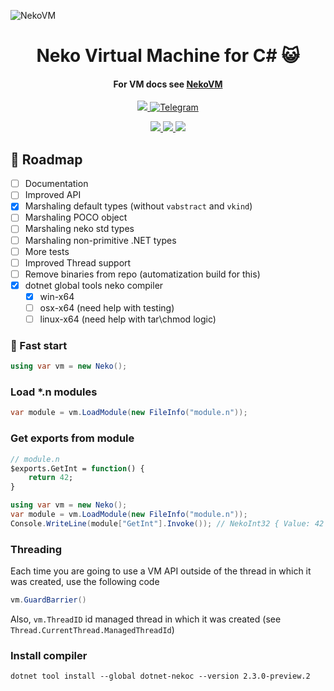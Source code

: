 ![NekoVM](https://user-images.githubusercontent.com/13326808/91330033-927bf600-e7d1-11ea-81a3-18be0ca9a065.png)

<!-- Name -->
<h1 align="center">
  Neko Virtual Machine for C# 😺
</h1>

<h4 align="center">
  For VM docs see <a href="http://nekovm.org/">NekoVM</a>
</h4>



<p align="center">
  <a href="#">
    <img alr="MIT License" src="https://img.shields.io/:license-MIT-blue.svg">
  </a>
  <a href="https://t.me/ivysola">
    <img alt="Telegram" src="https://img.shields.io/badge/Ask%20Me-Anything-1f425f.svg">
  </a>
</p>
<p align="center">
  <a href="#">
    <img src="https://forthebadge.com/images/badges/made-with-c-sharp.svg">
    <img src="https://forthebadge.com/images/badges/ages-18.svg">
    <img src="https://forthebadge.com/images/badges/powered-by-water.svg">
  </a>
</p>


## 🧬 Roadmap

- [ ] Documentation
- [ ] Improved API
- [x] Marshaling default types (without `vabstract` and `vkind`)
- [ ] Marshaling POCO object
- [ ] Marshaling neko std types
- [ ] Marshaling non-primitive .NET types
- [ ] More tests
- [ ] Improved Thread support
- [ ] Remove binaries from repo (automatization build for this)
- [x] dotnet global tools neko compiler
    - [x] win-x64
    - [ ] osx-x64 (need help with testing)
    - [ ] linux-x64 (need help with tar\chmod logic)

### 💫 Fast start

```csharp
using var vm = new Neko();
```

### Load *.n modules

```csharp
var module = vm.LoadModule(new FileInfo("module.n"));
```


### Get exports from module


```haxe
// module.n
$exports.GetInt = function() {
    return 42;
}
```

```csharp
using var vm = new Neko();
var module = vm.LoadModule(new FileInfo("module.n"));
Console.WriteLine(module["GetInt"].Invoke()); // NekoInt32 { Value: 42 }
```


### Threading

Each time you are going to use a VM API outside of the thread in which it was created, use the following code

```csharp
vm.GuardBarrier()
```

Also, `vm.ThreadID` id managed thread in which it was created (see `Thread.CurrentThread.ManagedThreadId`)


### Install compiler

```poweshell
dotnet tool install --global dotnet-nekoc --version 2.3.0-preview.2
```